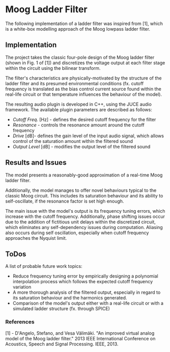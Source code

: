 # Moog Ladder Filter 

The following implementation of a ladder filter was inspired from [1], which is a white-box modelling approach of the Moog lowpass ladder filter.

## Implementation

The project takes the classic four-pole design of the Moog ladder filter (shown in Fig. 1 of [1]) and discretizes the voltage output at each filter stage within the circuit using the bilinear transform. 

The filter's characteristics are physically-motivated by the structure of the ladder filter and its presumed environmental conditions (fx. cutoff frequency is translated as the bias control current source found within the real-life circuit or that temperature influences the behaviour of the model).

The resulting audio plugin is developed in C++, using the JUCE audio framework. The available plugin parameters are described as follows:
- *Cutoff Freq.* [Hz] - defines the desired cutoff frequency for the filter
- *Resonance* - controls the resonance amount around the cutoff frequency
- *Drive* [dB]- defines the gain level of the input audio signal, which allows control of the saturation amount within the filtered sound
- *Output Level* [dB] - modifies the output level of the filtered sound

## Results and Issues

The model presents a reasonably-good approximation of a real-time Moog ladder filter.

Additionally, the model manages to offer novel behaviours typical to the classic Moog circuit. This includes its saturation behaviour and its ability to self-oscillate, if the resonance factor is set high enough.

The main issue with the model's output is its frequency tuning errors, which increase with the cutoff frequency. Additionally, phase shifting issues occur due to the addition of fictitious unit delays within the discretized circuit, which eliminates any self-dependency issues during computation. Aliasing also occurs during self oscillation, especially when cutoff frequency approaches the Nyquist limit.

## ToDos

A list of probable future work topics:

- Reduce frequency tuning error by empirically designing a polynomial interpolation process which follows the expected cutoff frequency variation
- A more thorough analysis of the filtered output, especially in regard to its saturation behaviour and the harmonics generated.
- Comparison of the model's output either with a real-life circuit or with a simulated ladder structure (fx. through SPICE)


### References
[1] - D'Angelo, Stefano, and Vesa Välimäki. "An improved virtual analog model of the Moog ladder filter." 2013 IEEE International Conference on Acoustics, Speech and Signal Processing. IEEE, 2013.
